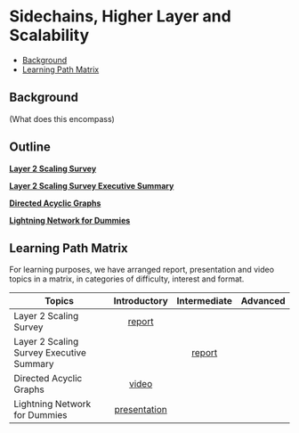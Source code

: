 # Sidechains, Higher Layer and Scalability 

- [Background](#background)
- [Learning Path Matrix](#learning-path-matrix)

## Background

(What does this encompass)

## Outline



[**Layer 2 Scaling Survey**](scaling/layer2scaling-landscape/layer2scaling-survey.md)



[**Layer 2 Scaling Survey Executive Summary**](scaling/executive-summary/sources/PITCHME.link.md)



[**Directed Acyclic Graphs**](scaling/directed-acyclic-graphs/DAGs.md)



[**Lightning Network for Dummies**](protocols/lightning-network-for-dummies/sources/PITCHME.link.md)



## Learning Path Matrix 

For learning purposes, we have arranged report, presentation and video topics in a matrix, in categories of difficulty, interest and format.

| Topics                                   |                         Introductory                         |                        Intermediate                         | Advanced |
| ---------------------------------------- | :----------------------------------------------------------: | :---------------------------------------------------------: | :------: |
| Layer 2 Scaling Survey                   | [report](scaling/layer2scaling-landscape/layer2scaling-survey.md) |                                                             |          |
| Layer 2 Scaling Survey Executive Summary |                                                              | [report](scaling/executive-summary/sources/PITCHME.link.md) |          |
| Directed Acyclic Graphs                  |       [video](scaling/directed-acyclic-graphs/DAGs.md)       |                                                             |          |
| Lightning Network for Dummies            | [presentation](protocols/lightning-network-for-dummies/sources/PITCHME.link.md) |                                                             |          |

